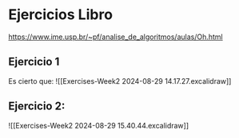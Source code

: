 # Ejercicios Libro
https://www.ime.usp.br/~pf/analise_de_algoritmos/aulas/Oh.html
## Ejercicio 1
Es cierto que:
![[Exercises-Week2 2024-08-29 14.17.27.excalidraw]]

## Ejercicio 2:
![[Exercises-Week2 2024-08-29 15.40.44.excalidraw]]